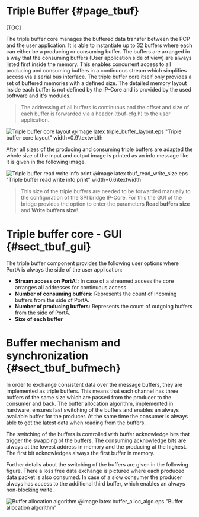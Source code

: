 Triple Buffer {#page_tbuf}
============

[TOC]

The triple buffer core manages the buffered data transfer between the PCP and
the user application. It is able to instantiate up to 32 buffers where each can
either be a producing or consuming buffer. The buffers are arranged in a way that
the consuming buffers (User application side of view) are always listed first
inside the memory. This enables concurrent access to all producing and consuming
buffers in a continuous stream which simplifies access via a serial bus interface.
The triple buffer core itself only provides a set of buffered memories with a
defined size. The detailed memory layout inside each buffer is not defined by
the IP-Core and is provided by the used software and it's modules.

> The addressing of all buffers is continuous and the offset and size of each
> buffer is forwarded via a header (tbuf-cfg.h) to the user application.

![Triple buffer core layout](triple_buffer_layout.png)
@image latex triple_buffer_layout.eps "Triple buffer core layout" width=0.9\textwidth

After all sizes of the producing and consuming triple buffers are adapted the
whole size of the input and output image is printed as an info message like it
is given in the following image.

![Triple buffer read write info print](tbuf_read_write_size.png)
@image latex tbuf_read_write_size.eps "Triple buffer read write info print" width=0.6\textwidth

> This size of the triple buffers are needed to be forwarded manually to the
> configuration of the SPI bridge IP-Core. For this the GUI of the bridge provides
> the option to enter the parameters **Read buffers size** and **Write buffers
> size**!

# Triple buffer core - GUI    {#sect_tbuf_gui}
The triple buffer component provides the following user options where PortA is
always the side of the user application:
- **Stream access on PortA:**: In case of a streamed access the core arranges all addresses for continuous access.
- **Number of consuming buffers:** Represents the count of incoming buffers from the side of PortA.
- **Number of producing buffers:** Represents the count of outgoing buffers from the side of PortA.
- **Size of each buffer**

# Buffer mechanism and synchronization    {#sect_tbuf_bufmech}
In order to exchange consistent data over the message buffers, they are implemented
as triple buffers. This means that each channel has three buffers of the same
size which are passed from the producer to the consumer and back. The buffer
allocation algorithm, implemented in hardware, ensures fast switching of the
buffers and enables an always available buffer for the producer. At the same
time the consumer is always able to get the latest data when reading from the
buffers.

The switching of the buffers is controlled with buffer acknowledge bits that
trigger the swapping of the buffers. The consuming acknowledge bits are always
at the lowest address in memory and the producing at the highest. The first bit
acknowledges always the first buffer in memory.

Further details about the switching of the buffers are given in the following
figure. There a loss free data exchange is pictured where each produced data
packet is also consumed. In case of a slow consumer the producer always has access
to the additional third buffer, which enables an always non-blocking write.

![Buffer allocation algorithm](buffer_alloc_algo.png)
@image latex buffer_alloc_algo.eps "Buffer allocation algorithm"

